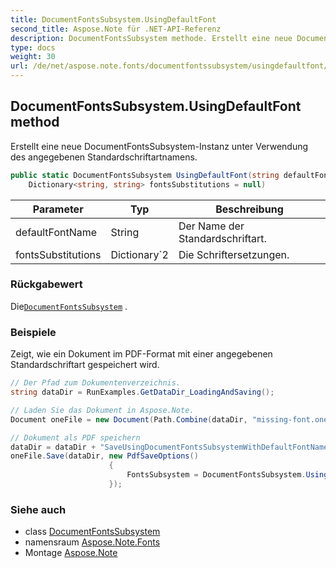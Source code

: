 ```yaml
---
title: DocumentFontsSubsystem.UsingDefaultFont
second_title: Aspose.Note für .NET-API-Referenz
description: DocumentFontsSubsystem methode. Erstellt eine neue DocumentFontsSubsystemInstanz unter Verwendung des angegebenen Standardschriftartnamens.
type: docs
weight: 30
url: /de/net/aspose.note.fonts/documentfontssubsystem/usingdefaultfont/
---
```

## DocumentFontsSubsystem.UsingDefaultFont method

Erstellt eine neue DocumentFontsSubsystem-Instanz unter Verwendung des angegebenen Standardschriftartnamens.

```csharp
public static DocumentFontsSubsystem UsingDefaultFont(string defaultFontName, 
    Dictionary<string, string> fontsSubstitutions = null)
```

| Parameter | Typ | Beschreibung |
| --- | --- | --- |
| defaultFontName | String | Der Name der Standardschriftart. |
| fontsSubstitutions | Dictionary`2 | Die Schriftersetzungen. |

### Rückgabewert

Die[`DocumentFontsSubsystem`](../) .

### Beispiele

Zeigt, wie ein Dokument im PDF-Format mit einer angegebenen Standardschriftart gespeichert wird.

```csharp
// Der Pfad zum Dokumentenverzeichnis.
string dataDir = RunExamples.GetDataDir_LoadingAndSaving();

// Laden Sie das Dokument in Aspose.Note.
Document oneFile = new Document(Path.Combine(dataDir, "missing-font.one"));

// Dokument als PDF speichern
dataDir = dataDir + "SaveUsingDocumentFontsSubsystemWithDefaultFontName_out.pdf";
oneFile.Save(dataDir, new PdfSaveOptions() 
                      {
                          FontsSubsystem = DocumentFontsSubsystem.UsingDefaultFont("Times New Roman")
                      });
```

### Siehe auch

* class [DocumentFontsSubsystem](../)
* namensraum [Aspose.Note.Fonts](../../documentfontssubsystem/)
* Montage [Aspose.Note](../../../)


